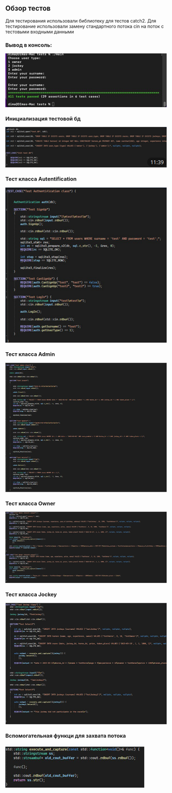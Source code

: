 ## Обзор тестов

Для тестирования использовали библиотеку для тестов catch2. Для тестирование использовали замену стандартного потока cin на поток с тестовыми входными данными

### Вывод в консоль:
![](./TestScreen/PassedAlltests.png)

### Инициализация тестовой бд
![](./TestScreen/testInitialization.png)


### Тест класса Autentification
![](./TestScreen/testAutin.png)

### Тест класса Admin
![](./TestScreen/testAdmin.png)

### Тест класса Owner
![](./TestScreen/TestOwner.jpg)

### Тест класса Jockey
![](./TestScreen/testJockey.png)

### Вспомогательная функци для захвата потока

![](./TestScreen/HelpFunc.png)